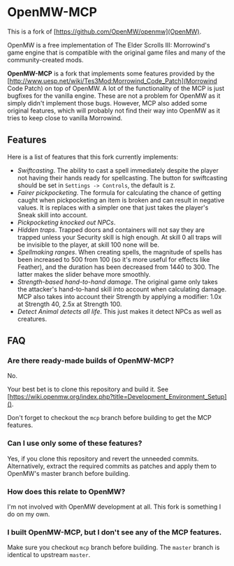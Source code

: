 OpenMW-MCP
==========

This is a fork of [https://github.com/OpenMW/openmw](OpenMW).

OpenMW is a free implementation of The Elder Scrolls III: Morrowind's
game engine that is compatible with the original game files and many
of the community-created mods.

**OpenMW-MCP** is a fork that implements some features provided by the
[http://www.uesp.net/wiki/Tes3Mod:Morrowind_Code_Patch](Morrowind Code
Patch) on top of OpenMW. A lot of the functionality of the MCP is just
bugfixes for the vanilla engine. These are not a problem for OpenMW as
it simply didn't implement those bugs. However, MCP also added some
original features, which will probably not find their way into OpenMW
as it tries to keep close to vanilla Morrowind.

## Features

Here is a list of features that this fork currently implements:

- *Swiftcasting*. The ability to cast a spell immediately despite the
  player not having their hands ready for spellcasting. The button for
  swiftcasting should be set in `Settings -> Controls`, the default is `Z`.
- *Fairer pickpocketing*. The formula for calculating the chance of
  getting caught when pickpocketing an item is broken and can result
  in negative values. It is replaces with a simpler one that just
  takes the player's Sneak skill into account.
- *Pickpocketing knocked out NPCs*.
- *Hidden traps*. Trapped doors and containers will not say they are
  trapped unless your Security skill is high enough. At skill 0 all
  traps will be invisible to the player, at skill 100 none will be.
- *Spellmaking ranges*. When creating spells, the magnitude of spells
  has been increased to 500 from 100 (so it's more useful for effects
  like Feather), and the duration has been decreased from 1440 to 300.
  The latter makes the slider behave more smoothly.
- *Strength-based hand-to-hand damage*. The original game only takes
  the attacker's hand-to-hand skill into account when calculating
  damage. MCP also takes into account their Strength by applying a
  modifier: 1.0x at Strength 40, 2.5x at Strength 100.
- *Detect Animal detects all life*. This just makes it detect NPCs as
  well as creatures.

## FAQ

### Are there ready-made builds of OpenMW-MCP?

No.

Your best bet is to clone this repository and build it.
See [https://wiki.openmw.org/index.php?title=Development_Environment_Setup]().

Don't forget to checkout the `mcp` branch before building to get the
MCP features.

### Can I use only some of these features?

Yes, if you clone this repository and revert the unneeded commits.
Alternatively, extract the required commits as patches and apply them
to OpenMW's master branch before building.

### How does this relate to OpenMW?

I'm not involved with OpenMW development at all. This fork is
something I do on my own.

### I built OpenMW-MCP, but I don't see any of the MCP features.

Make sure you checkout `mcp` branch before building. The `master`
branch is identical to upstream `master`.
